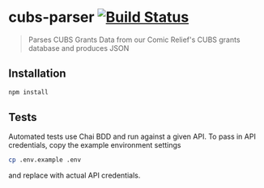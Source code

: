 # cubs-parser [![Build Status][travis-image]][travis-url]
> Parses CUBS Grants Data from our Comic Relief's CUBS grants database and produces JSON

## Installation

```bash
npm install
```

## Tests

Automated tests use Chai BDD and run against a given API. To pass in API credentials, copy the example environment settings

```bash
cp .env.example .env
```

and replace with actual API credentials.

[travis-image]: https://travis-ci.org/comicrelief/cubs-parser.svg
[travis-url]: https://travis-ci.org/comicrelief/cubs-parser
